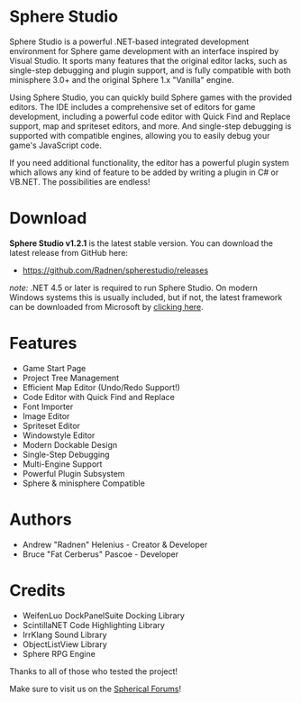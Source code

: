 Sphere Studio
=============

Sphere Studio is a powerful .NET-based integrated development environment for
Sphere game development with an interface inspired by Visual Studio.  It sports
many features that the original editor lacks, such as single-step debugging and
plugin support, and is fully compatible with both minisphere 3.0+ and the
original Sphere 1.x "Vanilla" engine.

Using Sphere Studio, you can quickly build Sphere games with the provided
editors.  The IDE includes a comprehensive set of editors for game development,
including a powerful code editor with Quick Find and Replace support, map and
spriteset editors, and more.  And single-step debugging is supported with
compatible engines, allowing you to easily debug your game's JavaScript code.

If you need additional functionality, the editor has a powerful plugin system
which allows any kind of feature to be added by writing a plugin in C# or
VB.NET.  The possibilities are endless!


Download
========

**Sphere Studio v1.2.1** is the latest stable version.  You can download the
latest release from GitHub here:

- <https://github.com/Radnen/spherestudio/releases>

*note:* .NET 4.5 or later is required to run Sphere Studio.  On modern Windows
systems this is usually included, but if not, the latest framework can be
downloaded from Microsoft by
[clicking here](https://www.microsoft.com/en-us/download/details.aspx?id=49981).

Features
========
 
 - Game Start Page
 - Project Tree Management
 - Efficient Map Editor (Undo/Redo Support!)
 - Code Editor with Quick Find and Replace
 - Font Importer
 - Image Editor
 - Spriteset Editor
 - Windowstyle Editor
 - Modern Dockable Design
 - Single-Step Debugging
 - Multi-Engine Support
 - Powerful Plugin Subsystem
 - Sphere & minisphere Compatible


Authors
=======

 - Andrew "Radnen" Helenius - Creator & Developer
 - Bruce "Fat Cerberus" Pascoe - Developer


Credits
=======

 - WeifenLuo DockPanelSuite Docking Library
 - ScintillaNET Code Highlighting Library
 - IrrKlang Sound Library
 - ObjectListView Library
 - Sphere RPG Engine

Thanks to all of those who tested the project!

Make sure to visit us on the [Spherical Forums](http://www.spheredev.org/forums)!
